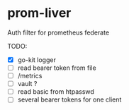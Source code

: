 # prom-liver

Auth filter for prometheus federate

TODO:

- [x] go-kit logger
- [ ] read bearer token from file
- [ ] /metrics
- [ ] vault ?
- [ ] read basic from htpasswd
- [ ] several bearer tokens for one client
